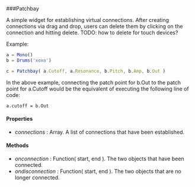 ###Patchbay

A simple widget for establishing virtual connections. After creating connections via drag and drop,
users can delete them by clicking on the connection and hitting delete. TODO: how to delete for touch devices?

Example:
```javascript
a = Mono()
b = Drums('xoxo')

c = Patchbay( a.Cutoff, a.Resonance, b.Pitch, b.Amp, b.Out )
```

In the above example, connecting the patch point for b.Out to the patch point for a.Cutoff would be the equivalent
of executing the following line of code:

```
a.cutoff = b.Out
```

#### Properties
* _connections_ : Array. A list of connections that have been established.

#### Methods
* _onconnection_ : Function( start, end ). The two objects that have been connected.
* _ondisconnection_ : Function( start, end ). The two objects that are no longer connected.

